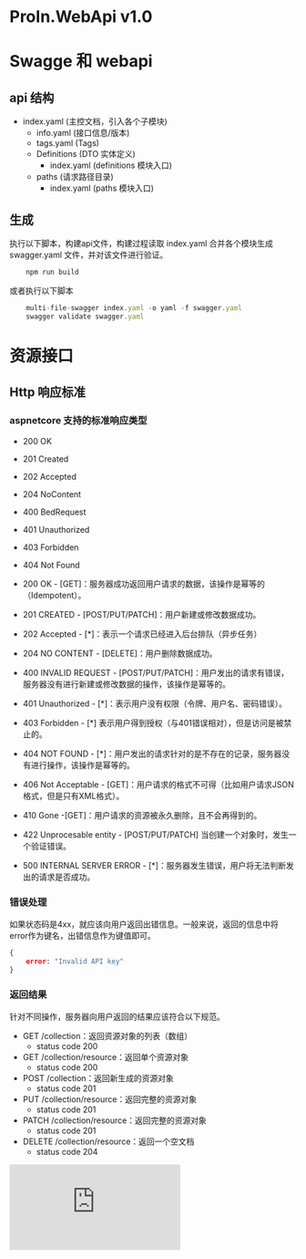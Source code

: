 ProIn.WebApi v1.0
======================

# Swagge 和 webapi

## api 结构
  - index.yaml      (主控文档，引入各个子模块)
    - info.yaml       (接口信息/版本)
    - tags.yaml       (Tags)
    - Definitions    (DTO 实体定义)
        - index.yaml  (definitions 模块入口)
    - paths             (请求路径目录)
        - index.yaml    (paths 模块入口)

## 生成

执行以下脚本，构建api文件，构建过程读取 index.yaml 合并各个模块生成 swagger.yaml 文件，并对该文件进行验证。

```cmd
    npm run build 
```
或者执行以下脚本
```js
    multi-file-swagger index.yaml -o yaml -f swagger.yaml
    swagger validate swagger.yaml
```

# 资源接口


## Http 响应标准
### aspnetcore 支持的标准响应类型
- 200 OK
- 201 Created
- 202 Accepted
- 204 NoContent
- 400 BedRequest
- 401 Unauthorized
- 403 Forbidden
- 404 Not Found

- 200 OK - [GET]：服务器成功返回用户请求的数据，该操作是幂等的（Idempotent）。
- 201 CREATED - [POST/PUT/PATCH]：用户新建或修改数据成功。
- 202 Accepted - [*]：表示一个请求已经进入后台排队（异步任务）
- 204 NO CONTENT - [DELETE]：用户删除数据成功。
- 400 INVALID REQUEST - [POST/PUT/PATCH]：用户发出的请求有错误，服务器没有进行新建或修改数据的操作，该操作是幂等的。
- 401 Unauthorized - [*]：表示用户没有权限（令牌、用户名、密码错误）。
- 403 Forbidden - [*] 表示用户得到授权（与401错误相对），但是访问是被禁止的。
- 404 NOT FOUND - [*]：用户发出的请求针对的是不存在的记录，服务器没有进行操作，该操作是幂等的。
- 406 Not Acceptable - [GET]：用户请求的格式不可得（比如用户请求JSON格式，但是只有XML格式）。
- 410 Gone -[GET]：用户请求的资源被永久删除，且不会再得到的。
- 422 Unprocesable entity - [POST/PUT/PATCH] 当创建一个对象时，发生一个验证错误。
- 500 INTERNAL SERVER ERROR - [*]：服务器发生错误，用户将无法判断发出的请求是否成功。

### 错误处理
如果状态码是4xx，就应该向用户返回出错信息。一般来说，返回的信息中将error作为键名，出错信息作为键值即可。
```json
{
    error: "Invalid API key"
}
```

### 返回结果

针对不同操作，服务器向用户返回的结果应该符合以下规范。
- GET /collection：返回资源对象的列表（数组）
    - status code 200
- GET /collection/resource：返回单个资源对象
    - status code 200
- POST /collection：返回新生成的资源对象
    - status code 201
- PUT /collection/resource：返回完整的资源对象
    - status code 201
- PATCH /collection/resource：返回完整的资源对象
    - status code 201
- DELETE /collection/resource：返回一个空文档
    - status code 204


![](http://www.ruanyifeng.com/blog/2014/05/restful_api.html)


